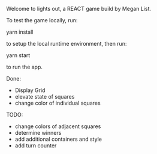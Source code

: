 Welcome to lights out, a REACT game build by Megan List.

To test the game locally, run:

yarn install

to setup the local runtime environment, then run:

yarn start

to run the app.

Done:
* Display Grid
* elevate state of squares
* change color of individual squares

TODO:
* change colors of adjacent squares
* determine winners
* add additional containers and style
* add turn counter
